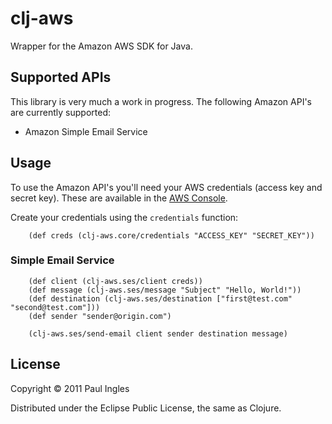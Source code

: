 # clj-aws

Wrapper for the Amazon AWS SDK for Java.

## Supported APIs

This library is very much a work in progress. The following Amazon API's are currently supported:

* Amazon Simple Email Service

## Usage

To use the Amazon API's you'll need your AWS credentials (access key and secret key). These are available in the [AWS Console](http://aws.amazon.com).

Create your credentials using the `credentials` function:

		(def creds (clj-aws.core/credentials "ACCESS_KEY" "SECRET_KEY"))

### Simple Email Service

		(def client (clj-aws.ses/client creds))
		(def message (clj-aws.ses/message "Subject" "Hello, World!"))
		(def destination (clj-aws.ses/destination ["first@test.com" "second@test.com"]))
		(def sender "sender@origin.com")
		
		(clj-aws.ses/send-email client sender destination message)

## License

Copyright &copy; 2011 Paul Ingles

Distributed under the Eclipse Public License, the same as Clojure.
